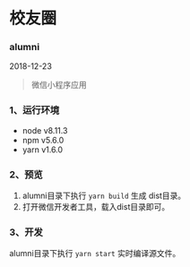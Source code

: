 # 校友圈

### alumni

2018-12-23

> 微信小程序应用

### 1、运行环境

- node v8.11.3
- npm v5.6.0
- yarn v1.6.0

### 2、预览

1. alumni目录下执行 `yarn build` 生成 dist目录。
2. 打开微信开发者工具，载入dist目录即可。

### 3、开发

alumni目录下执行 `yarn start` 实时编译源文件。
